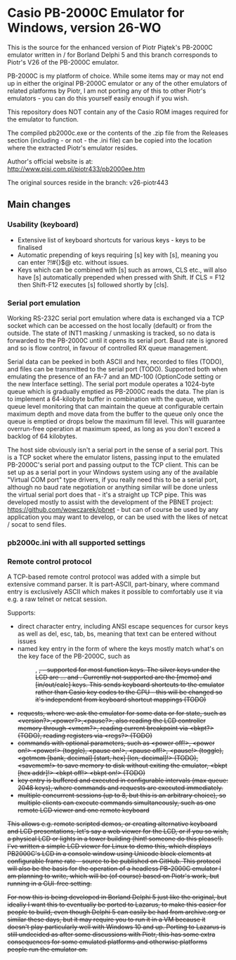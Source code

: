 # Casio PB-2000C Emulator for Windows, version 26-WO

This is the source for the enhanced version of Piotr Piątek's PB-2000C emulator written in / for Borland Delphi 5 and this branch corresponds to Piotr's V26 of the PB-2000C emulator.

PB-2000C is my platform of choice. While some items may or may not end up in either the original PB-2000C emulator or any of the other emulators of related platforms by Piotr, I am  not porting any of this to other Piotr's emulators - you can do this yourself easily enough if you wish.

This repository does NOT contain any of the Casio ROM images required for the emulator to function.

The compiled pb2000c.exe or the contents of the .zip file from the Releases section (including - or not - the .ini file) can be copied into the location where the extracted Piotr's emulator resides.

Author's official website is at: http://www.pisi.com.pl/piotr433/pb2000ee.htm

The original sources reside in the branch: v26-piotr443

## Main changes

### Usability (keyboard)

- Extensive list of keyboard shortcuts for various keys - keys to be finalised
- Automatic prepending of keys requiring [s] key with [s], meaning you can enter ?!#{}$@ etc. without issues.
- Keys which can be combined with [s] such as arrows, CLS etc., will also have [s] automatically prepended when pressed with Shift. If CLS = F12 then Shift-F12 executes [s] followed shortly by [cls].

### Serial port emulation

Working RS-232C serial port emulation where data is exchanged via a TCP socket which can be accessed on the host locally (default) or from the outside. The state of INT1 masking / unmasking is tracked, so no data is forwarded to the PB-2000C until it opens its serial port. Baud rate is ignored and so is flow control, in favour of controlled RX queue management.

Serial data can be peeked in both ASCII and hex, recorded to files (TODO), and files can be transmitted to the serial port (TODO). Supported both when emulating the presence of an FA-7 and an MD-100 (OptionCode setting or the new Interface setting). The serial port module operates a 1024-byte queue which is gradually emptied as PB-2000C reads the data. The plan is to implement a 64-kilobyte buffer in combination with the queue, with queue level monitoring that can maintain the queue at configurable certain maximum depth and move data from the buffer to the queue only once the queue is emptied or drops below the maximum fill level. This will guarantee overrun-free operation at maximum speed, as long as you don't exceed a backlog of 64 kilobytes.

The host side obviously isn't a serial port in the sense of a serial port. This is a TCP socket where the emulator listens, passing input to the emulated PB-2000C's serial port and passing output to the TCP client. This can be set up as a serial port in your Windows system using any of the available "Virtual COM port" type drivers, if you really need this to be a serial port, although no baud rate negotiation or anything similar will be done unless the virtual serial port does that - it's a straight up TCP pipe. This was developed mostly to assist with the development of the PBNET project: https://github.com/wowczarek/pbnet - but can of course be used by any application you may want to develop, or can be used with the likes of netcat / socat to send files.

### pb2000c.ini with all supported settings


### Remote control protocol

A TCP-based remote control protocol was added with a simple but extensive command parser. It is part-ASCII, part-binary, where command entry is exclusively ASCII which makes it possible to comfortably use it via e.g. a raw telnet or netcat session.

Supports:

- direct character entry, including ANSI escape sequences for cursor keys as well as del, esc, tab, bs, meaning that text can be entered without issues
- named key entry in the form of <key> where the keys mostly match what's on the key face of the PB-2000C, such as <menu>, <s>, <cls> - supported for most function keys. The silver keys under the LCD are <m1> ... <m4> and <etc>. Currently not supported are the [memo] and [in/out/calc] keys. This sends keyboard shortcuts to the emulator rather than Casio key codes to the CPU - this will be changed so it's independent from keyboard shortcut mappings (TODO)
- requests, where we ask the emulator for some data or for state, such as <version?>,<power?>,<pause?>, also reading the LCD controller memory through <vmem?>, reading current breakpoint via <bkpt?> (TODO), reading registers via <regs?> (TODO)
- commands with optional parameters, such as <power off!>, <power on!> <power!> (toggle), <pause on!>, <pause off!>, <pause!> (toggle), <getmem [bank, decimal] [start, hex] [len, decimal]!> (TODO), <savemem!> to save memory to disk without exiting the emulator, <bkpt [hex addr]!> <bkpt off!> <bkpt on!> (TODO)
- key entry is buffered and executed in configurable intervals (max queue: 2048 keys), where commands and requests are executed immediately.
- multiple concurrent sessions (up to 8, but this is an arbitrary choice), so multiple clients can execute commands simultaneously, such as one remote LCD viewer and one remote keyboard

This allows e.g. remote scripted demos, or creating alternative keyboard and LCD presentations, let's say a web viewer for the LCD, or if you so wish, a physical LCD or lights in a tower building (hint! someone do this please!). I've written a simple LCD viewer for Linux to demo this, which displays PB2000C's LCD in a console window using Unicode block elements at configurable frame rate - source to be published on GitHub. This protocol will also be the basis for the operation of a headless PB-2000C emulator I am planning to write, which will be (of course) based on Piotr's work, but running in a GUI-free setting.

For now this is being developed in Borland Delphi 5 just like the original, but ideally I want this to eventually be ported to Lazarus, to make this easier for people to build, even though Delphi 5 can easily be had from archive.org or similar these days, but it may require you to run it in a VM because it doesn't play particularly well with Windows 10 and up. Porting to Lazarus is still undecided as after some discussions with Piotr, this has some extra consequences for some emulated platforms and otherwise platforms people run the emulator on.
